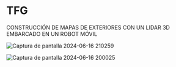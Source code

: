 # TFG
CONSTRUCCIÓN DE MAPAS DE EXTERIORES CON UN LIDAR 3D EMBARCADO EN UN ROBOT MÓVIL

![Captura de pantalla 2024-06-16 210259](https://github.com/FranciscoAnayaPalacios/TFG/assets/145780472/5b7bc1b5-85b5-442b-8fcf-9b03f0569dfe)

![Captura de pantalla 2024-06-16 200025](https://github.com/FranciscoAnayaPalacios/TFG/assets/145780472/d4d79b5b-f86b-408f-818f-d6c39be39cf4)
